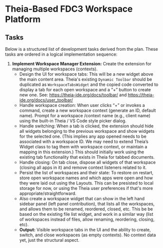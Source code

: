 # Theia-Based FDC3 Workspace Platform

## Tasks

Below is a structured list of development tasks derived from the plan. These tasks are ordered in a logical implementation sequence:

1.  **Implement Workspace Manager Extension:** Create the extension for managing multiple workspaces (contexts).
    - Design the UI for workspace tabs: This will be a new widget above the main content area. Theia's existing `Dynamic Toolbar` should be duplicated as `WorkspaceTabsWidget` and the copied code converted to display a tab for each open workspace and a “+” button to create new one. See: https://theia-ide.org/docs/toolbar/ and https://theia-ide.org/docs/user_toolbar/
    - Handle workspace creation: When user clicks “+” or invokes a command, create a new workspace context (generate an ID, default name). Prompt for a workspace /context name (e.g., client name) using the built-in Theia / VS Code style picker dialog.
    - Handle switching: When a tab is clicked, the extension should hide all widgets belonging to the previous workspace and show widgets for the selected one. (This implies any app opened needs to be associated with a workspace ID. We may need to extend Theia’s Widget class to tag them with workspace context, or maintain a mapping in this extension.) This should initially work using the existing tab functionality that exists in Theia for tabbed documents.
    - Handle closing: On tab close, dispose all widgets of that workspace (closing all apps in it) and remove context listeners related to it.
    - Persist the list of workspaces and their state: To restore on restart, store open workspace names and which apps were open and how they were laid out using the Layouts. This can be presisted to local storage for now, or using the Theia user preferences if that's more appropriate/straightforward.
    - Also create a workspace widget that can show in the left hand sidebar panel (left panel contribution), that lists all the workspaces, and allows them to be renamed, reordered, closed, etc. This be be based on the existing file list widget, and work in a similar way (list of workspaces instead of files, allow renaming, reordering, closing, etc).
    - **Output:** Visible workspace tabs in the UI and the ability to create, switch, and close workspaces (as empty contexts). No context data yet, just the structural aspect.
